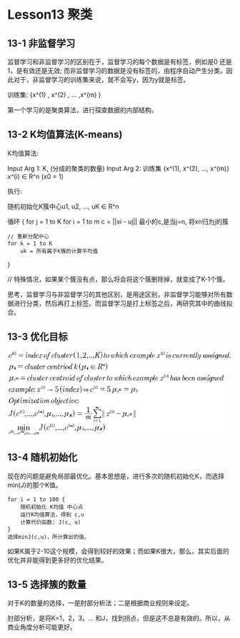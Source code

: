# Lesson13 聚类
## 13-1 非监督学习

监督学习和非监督学习的区别在于，监督学习的每个数据是有标签，例如是0 还是 1，是有效还是无效; 而非监督学习的数据是没有标签的，由程序自动产生分类。因此对于，非监督学习的训练集来说，就不会写y，因为y就是标签。

训练集: {x^(1) , x^(2) , ... ,x^(m) }

第一个学习的是聚类算法，进行探查数据的内部结构。

## 13-2 K均值算法(K-means)

K均值算法:

Input Arg 1: K, (分成的聚类的数量)
Input Arg 2: 训练集 {x^(1), x^(2), ..., x^(m)}
x^(i) ∈ R^n (x0 = 1)
	
执行:

随机初始化K簇中心u1, u2, ..., uK ∈ R^n

循环 {
	for j = 1 to K
		for i = 1 to m
			c = ||xi - uj||
		最小的c,是当j=n, 将xn归为j的簇
		
	// 重新分配中心
	for k = 1 to K
		uk = 所有属于K簇的计算平均值
}

// 特殊情况，如果某个簇没有点，那么将会将这个簇删除掉，就变成了K-1个簇。

思考，监督学习与非监督学习的其他区别，是用途区别，非监督学习能够对所有数据进行分类，然后再打上标签。而监督学习是打上标签之后，再研究其中的曲线拟合。

## 13-3 优化目标

![](../../res/quant/12_13.png)

## 13-4 随机初始化

现在的问题是避免局部最优化。基本思想是，进行多次的随机初始化K，而选择min(J)的那个K值。

	for i = 1 to 100 {
		随机初始化 K均值 中心点
		运行K均值算法，得到 c,u
		计算代价函数: J(c, u)
	}
	选择minJ(c,u)，所计算出的值。
	
如果K属于2-10这个规模，会得到较好的效果；而如果K很大，那么，其实后面的优化并非能得到更多好的优化结果。

## 13-5 选择簇的数量

对于K的数量的选择，一是肘部分析法；二是根据商业规则来设定。

肘部分析，是将K=1，2，3，... 和J，找到拐点，但是这不总是有效的。所以，从商业角度分析可能更好。